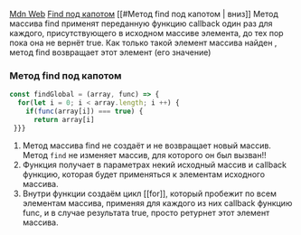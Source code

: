 [Mdn Web](https://developer.mozilla.org/ru/docs/Web/JavaScript/Reference/Global_Objects/Array/find)
[Find под капотом](https://youtu.be/kY6g2ofO_Qg?list=PLbLBXDhswD1ebx1pf31nXbW3VauIzAm3v&t=3556)  [[#Метод find под капотом | вниз]]
Метод массива find применят переданную функцию callback один раз для каждого, присутствующего в исходном массиве элемента, до тех пор пока она не вернёт true. Как только такой элемент массива найден , метод find возвращает этот элемент (его значение)

### Метод find под капотом
``` javascript
const findGlobal = (array, func) => {
  for(let i = 0; i < array.length; i ++) {
    if(func(array[i]) === true) {
      return array[i]
 }}}
```
1. Метод массива find не создаёт и не возвращает новый массив.  Метод `find` не изменяет массив, для которого он был вызван!!
2. Функция получает в параметрах некий исходный массив и callback функцию, которая будет применяться к элементам исходного массива.
3. Внутри функции создаём цикл [[for]], который пробежит по всем элементам  массива, применяя для каждого из них callback функцию func, и в случае результата true, просто ретурнет этот элемент массива.